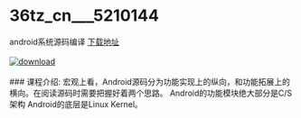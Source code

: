 # 36tz_cn___5210144
android系统源码编译
[下载地址](http://www.36tz.cn/article/5210144 "下载地址")
<br/></br>[![download](http://36tz.cn/muke_img/2020_02_1-23.png "下载地址")](http://www.36tz.cn/article/5210144 "下载地址")
<br/></br>### 课程介绍:
宏观上看，Android源码分为功能实现上的纵向，和功能拓展上的横向。在阅读源码时需要把握好着两个思路。
Android的功能模块绝大部分是C/S架构
Android的底层是Linux Kernel。


